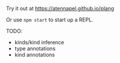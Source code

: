 Try it out at https://atennapel.github.io/plang

Or use `npm start` to start up a REPL.

TODO:
- kinds/kind inference
- type annotations
- kind annotations
